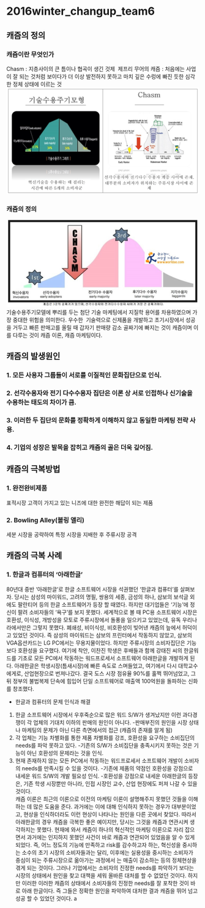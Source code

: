 # 2016winter_changup_team6
 
## 캐즘의 정의
### 캐즘이란 무엇인가
Chasm : 지층사이의 큰 틈이나 협곡이 생긴 것제 
제프리 무어의 캐즘 : 처음에는 사업이 잘 되는 것처럼 보이다가 더 이상 발전하지 못하고 마치 깊은 수렁에 빠진 듯한 심각한 정체 상태에 이르는 것
![](https://github.com/sdkjd/2016winter_changup/blob/master/images/사용자모형.png)
### 캐즘의 정의
![](https://github.com/sdkjd/2016winter_changup/blob/master/images/캐즘그래프.png)
기술수용주기모델에 뿌리를 두는 첨단 기술 마케팅에서 지질학 용어를 차용하였으며 가장 중대한 위험을 의미한다. 우수한  기술력으로 신제품을 개발하고 초기시장에서 성공을 거두고 빠른 판매고를 올릴 때 갑자기 판매량 감소 골짜기에 빠지는 것이 캐즘이며 이를 다루는 것이 캐즘 이론, 캐즘 마케팅이다. 
## 캐즘의 발생원인
### 1. 모든 사용자 그룹들이 서로를 이질적인 문화집단으로 인식.
### 2. 선각수용자와 전기 다수수용자 집단은 이론 상 서로 인접하나 신기술을 수용하는 태도의 차이가 큼.
### 3. 이러한 두 집단의 문화를 정확하게 이해하지 않고 동일한 마케팅 전략 사용.
### 4. 기업의 성장은 발목을 잡히고 캐즘의 골은 더욱 깊어짐.

## 캐즘의 극복방법
### 1. 완전완비제품
표적시장 고객이 가지고 있는 니즈에 대한 완전한 해답이 되는 제품
### 2. Bowling Alley(볼링 앨리)
세분 시장을 공략하여 특정 시장을 지배한 후 주류시장 공격
## 캐즘의 극복 사례      
### 1. 한글과 컴퓨터의 ‘아래한글’     
 80년대 중반 ‘아래한글’로 한글 소프트웨어 시장을 석권했던 ‘한글과 컴퓨터’를 살펴보자. 당시는 삼성의 마이워드, 고려의 명필, 쌍용의 세종, 금성의 하나, 삼보의 보석글 외에도 팔란티어 등의 한글 소프트웨어가 등장 할 때였다. 하지만 대기업들은 ‘기능’에 정신이 팔려 소비자들의 ‘욕구’를 보지 못했다. 세계적으로 볼 때 PC용 소프트웨어 시장은 호환성, 이식성, 개방성을 모토로 주류시장에서 돌풍을 일으키고 있었는데, 유독 우리나라에서만은 그렇지 못했다. 폐쇄성, 비이식성, 비호환성이 빚어낸 캐즘의 늪에서 허덕이고 있었던 것이다. 즉 삼성의 마이워드는 삼보의 프린터에서 작동하지 않았고, 삼보의 VGA옵션카드는 LG PC에서는 무용지물이었다.
 하지만 주류시장의 소비자집단은 기능보다 호환성을 요구했다. 여기에 착안, 이찬진 학생은 후배들과 함께 강태진 씨의 한글워드를 기초로 모든 PC에서 작동하는 워드프로세서 소프트웨어 아래한글을 개발하게 된다. 아래한글은 학생시장(틈새시장)에 빠른 속도로 스며들었고, 여기에서 다시 대학교수에게로, 산업현장으로 번져나갔다. 결국 도스 시장 점유율 90%를 훌쩍 뛰어넘었고, 그 뒤 정부의 불법복제 단속에 힘입어 단일 소프트웨어로 매출액 100억원을 돌파하는 신화를 창조했다.     
- 한글과 컴퓨터의 문제 인식과 해결     
1. 한글 소프트웨어 시장에서 우후죽순으로 많은 워드 S/W가 생겨났지만 이런 과다경쟁이 각 업체의 기대치 이하의 판매의 원인이 아니다. 
-판매부진의 원인을 시장 상태나 마케팅의 문제가 아닌 다른 측면에서의 접근 (캐즘의 존재를 알게 됨) 
2. 각 업체는 기능 차별화를 통한 제품 차별화를 강조, 호환성을 요구하는 소비집단의 needs를 파악 못하고 있다. 
-기존의 S/W가 소비집단을 충족시키지 못하는 것은 기능이 아닌 호환성의 문제라는 것을 인식. 
3. 현재 존재하지 않는 모든 PC에서 작동하는 워드프로세서 소프트웨어 개발이 소비자의 needs를 만족시킬 수 있을 것이다.
-기존에 제품의 약점인 호환성을 강점으로 내세운 워드 S/W의 개발 필요성 인식. 
-호환성을 강점으로 내세운 아래한글의 등장은, 기존 학생 시장뿐만 아니라, 인접 시장인 교수, 산업 현장에도 퍼져 나갈 수 있을 것이다.      
 캐즘 이론은 최근의 이론으로 이전의 마케팅 이론이 설명해주지 못했던 것들을 이해하는 데 많은 도움을 준다. 과거에는 이에 대해 인식하지 못하는 경우가 대부분이었고, 현상을 인식하더라도 이런 현상이 나타나는 원인을 다른 곳에서 찾았다. 따라서 아래한글의 경우 캐즘을 극복한 좋은 예이지만, 당시는 그것을 캐즘과 연관시켜 생각하지는 못했다. 현재에 와서 캐즘이 하나의 혁신적인 마케팅 이론으로 자리 잡으면서 과거에는 인지하지 못했던 사건이 바로 캐즘과 연관되어 있었음을 알 수 있게 되었다. 즉, 어느 정도의 기능에 만족하고 risk를 감수하고자 하는, 혁신성을 중시하는 소수의 초기 시장의 소비자들과는 달리, 이후에는 실용성을 중시하는 소비자가 중심이 되는 주류시장으로 옮아가는 과정에서 는 매출이 감소하는 등의 정체현상을 겪게 되는 것이다. 그러나 기업에서는 소비자의 진정한 needs를 파악하기 보다는 시장의 상태에서 원인을 찾고 대책을 세워 올바른 대처를 할 수 없었던 것이다. 하지만 이러한 이러한 캐즘의 상태에서 소비자들의 진정한 needs를 잘 포착한 것이 바로 아래 한글이다. 즉 그들은 정확한 원인을 파악하여 대처한 결과 캐즘을 뛰어 넘고 성공 할 수 있었던 것이다. 
 a

